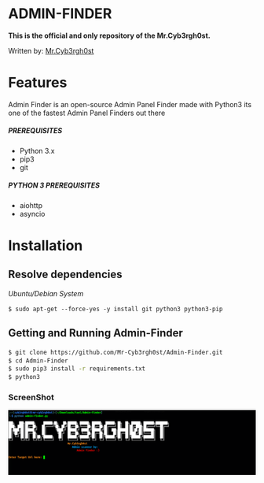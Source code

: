 # ADMIN-FINDER
**This is the official and only repository of the Mr.Cyb3rgh0st.**

Written by: [Mr.Cyb3rgh0st](https://github.com/Mr-Cyb3rgh0st)

# Features
Admin Finder is an open-source Admin Panel Finder made with Python3
its one of the fastest Admin Panel Finders out there


##### PREREQUISITES
* Python 3.x 
* pip3
* git

##### PYTHON 3 PREREQUISITES
* aiohttp
* asyncio

# Installation
## Resolve dependencies
*Ubuntu/Debian System*
```
$ sudo apt-get --force-yes -y install git python3 python3-pip
```

## Getting and Running Admin-Finder
```sh
$ git clone https://github.com/Mr-Cyb3rgh0st/Admin-Finder.git
$ cd Admin-Finder
$ sudo pip3 install -r requirements.txt
$ python3 
```

### ScreenShot
![shot](https://github.com/Mr-Cyb3rgh0st/Admin-Finder/blob/main/imgs/screenshot.png)




